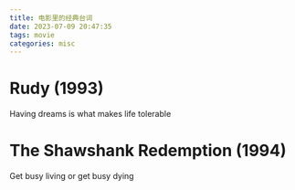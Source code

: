 ```yaml
---
title: 电影里的经典台词
date: 2023-07-09 20:47:35
tags: movie
categories: misc
---
```


# Rudy (1993)

Having dreams is what makes life tolerable

# The Shawshank Redemption (1994)

Get busy living or get busy dying

